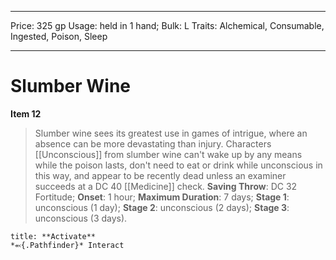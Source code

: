 
---
Price: 325 gp
Usage: held in 1 hand;
Bulk: L
Traits: Alchemical, Consumable, Ingested, Poison, Sleep

---

# Slumber Wine

**Item 12**

> Slumber wine sees its greatest use in games of intrigue, where an absence can be more devastating than injury. Characters [[Unconscious]] from slumber wine can't wake up by any means while the poison lasts, don't need to eat or drink while unconscious in this way, and appear to be recently dead unless an examiner succeeds at a DC 40 [[Medicine]] check.
**Saving Throw**: DC 32 Fortitude;
**Onset**: 1 hour;
**Maximum Duration**: 7 days;
**Stage 1**: unconscious (1 day);
**Stage 2**: unconscious (2 days);
**Stage 3**: unconscious (3 days).

```ad-embed-ability
title: **Activate**
*⬻{.Pathfinder}* Interact 
```
